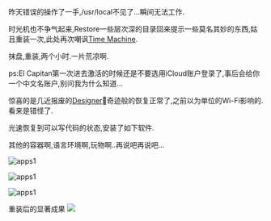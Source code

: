 昨天错误的操作了一手,/usr/local不见了...瞬间无法工作. 

时光机也不争气起来,Restore一些层次深的目录回来提示一些莫名其妙的东西,姑且重装一次,此处再次嘲讽[Time Machine](http://baike.baidu.com/subview/1677862/8337331.htm#viewPageContent). 

抹盘,重装,两个小时.一片荒凉啊.

ps:El Capitan第一次进去激活的时候还是不要选用iCloud账户登录了,事后会给你一个中文名账户,别问我为什么知道...

惊喜的是几近报废的[Designer](http://item.jd.com/1552422.html)奇迹般的恢复正常了,之前以为单位的Wi-Fi影响的.看来是错怪了.

光速恢复到可以写代码的状态,安装了如下软件.  

其他的容器啊,语言环境啊,玩物啊..再说吧再说吧...

![apps1](https://o4dyfn0ef.qnssl.com/image/Screen%20Shot%202016-02-05%20at%2014.53.38.png?imageView2/2/h/600)

![apps1](https://o4dyfn0ef.qnssl.com/image/Screen%20Shot%202016-02-05%20at%2014.30.02.png?imageView2/2/h/600)

![apps1](https://o4dyfn0ef.qnssl.com/image/Screen%20Shot%202016-02-05%20at%2014.30.07.png?imageView2/2/h/600)

重装后的显著成果
![](https://o4dyfn0ef.qnssl.com/image/Screen%20Shot%202016-02-05%20at%2015.02.16.png?imageView2/2/h/600)
